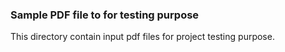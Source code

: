 ### Sample PDF file to for testing purpose

This directory contain input pdf files for project testing purpose.
